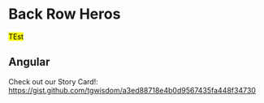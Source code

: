 # Back Row Heros
<mark>TEst </mark>

## Angular

Check out our Story Card!: https://gist.github.com/tgwisdom/a3ed88718e4b0d9567435fa448f34730
